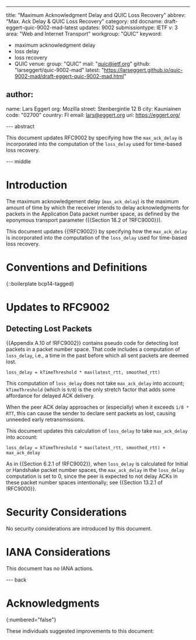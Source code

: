 ---
title: "Maximum Acknowledgment Delay and QUIC Loss Recovery"
abbrev: "Max. Ack Delay & QUIC Loss Recovery"
category: std
docname: draft-eggert-quic-9002-mad-latest
updates: 9002
submissiontype: IETF
v: 3
area: "Web and Internet Transport"
workgroup: "QUIC"
keyword:
 - maximum acknowledgment delay
 - loss delay
 - loss recovery
 - QUIC
venue:
  group: "QUIC"
  mail: "quic@ietf.org"
  github: "larseggert/quic-9002-mad"
  latest: "https://larseggert.github.io/quic-9002-mad/draft-eggert-quic-9002-mad.html"

author:
 -
  name: Lars Eggert
  org: Mozilla
  street: Stenbergintie 12 B
  city: Kauniainen
  code: "02700"
  country: FI
  email: lars@eggert.org
  uri: https://eggert.org/

--- abstract

This document updates RFC9002 by specifying how the `max_ack_delay` is
incorporated into the computation of the `loss_delay` used for time-based loss
recovery.

--- middle

# Introduction

The maximum acknowledgement delay (`max_ack_delay`) is the maximum amount of
time by which the receiver intends to delay acknowledgments for packets in the
Application Data packet number space, as defined by the eponymous transport
parameter ({{Section 18.2 of ?RFC9000}}).

This document updates {{!RFC9002}} by specifying how the `max_ack_delay` is
incorporated into the computation of the `loss_delay` used for time-based loss
recovery.

# Conventions and Definitions

{::boilerplate bcp14-tagged}

# Updates to RFC9002

## Detecting Lost Packets

{{Appendix A.10 of !RFC9002}} contains pseudo code for detecting lost packets in
a packet number space. That code includes a computation of `loss_delay`, i.e., a
time in the past before which all sent packets are deemed lost.

```
loss_delay = kTimeThreshold * max(latest_rtt, smoothed_rtt)
```

This computation of `loss_delay` does not take `max_ack_delay` into account;
`kTimeThreshold` (which is `9/8`) is the only stretch factor that adds some
affordance for delayed ACK delivery.

When the peer ACK delay approaches or (especially) when it exceeds `1/8 * RTT`,
this can cause the sender to declare sent packets as lost, causing unneeded
early retransmissions.

This document updates this calculation of `loss_delay` to take `max_ack_delay`
into account:

```
loss_delay = kTimeThreshold * max(latest_rtt, smoothed_rtt) + max_ack_delay
```

As in {{Section 6.2.1 of !RFC9002}}, when `loss_delay` is calculated for Initial
or Handshake packet number spaces, the `max_ack_delay` in the `loss_delay`
computation is set to 0, since the peer is expected to not delay ACKs in these
packet number spaces intentionally; see {{Section 13.2.1 of !RFC9000}}.

# Security Considerations

No security considerations are introduced by this document.

# IANA Considerations

This document has no IANA actions.


--- back

# Acknowledgments
{:numbered="false"}

These individuals suggested improvements to this document:
